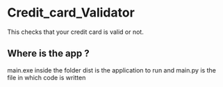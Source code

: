 # Credit_card_Validator
This checks that your credit card is valid or not.

## Where is the app ?
main.exe inside the folder dist is the application to run and main.py is the file in which code is written
